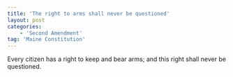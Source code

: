 ```yaml
---
title: 'The right to arms shall never be questioned'
layout: post
categories:
    - 'Second Amendment'
tag: 'Maine Constitution'
---
```


Every citizen has a right to keep and bear arms; and this right shall never be questioned.